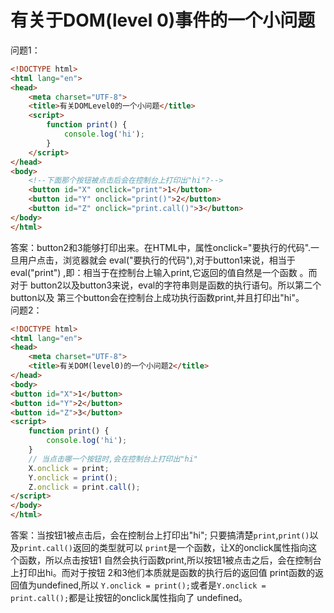 # 有关于DOM(level 0)事件的一个小问题
问题1：
````html
<!DOCTYPE html>
<html lang="en">
<head>
    <meta charset="UTF-8">
    <title>有关DOMLevel0的一个小问题</title>
    <script>
        function print() {
            console.log('hi');
        }
    </script>
</head>
<body>
    <!--下面那个按钮被点击后会在控制台上打印出"hi"?-->
    <button id="X" onclick="print">1</button>
    <button id="Y" onclick="print()">2</button>
    <button id="Z" onclick="print.call()">3</button>
</body>
</html>
````
答案：button2和3能够打印出来。在HTML中，属性onclick="要执行的代码".一旦用户点击，浏览器就会
eval("要执行的代码"),对于button1来说，相当于eval("print")
,即：相当于在控制台上输入print,它返回的值自然是一个函数 。而对于
button2以及button3来说，eval的字符串则是函数的执行语句。所以第二个button以及
第三个button会在控制台上成功执行函数print,并且打印出"hi"。
<br>
问题2：
````html
<!DOCTYPE html>
<html lang="en">
<head>
    <meta charset="UTF-8">
    <title>有关DOM(level0)的一个小问题2</title>
</head>
<body>
<button id="X">1</button>
<button id="Y">2</button>
<button id="Z">3</button>
<script>
    function print() {
        console.log('hi');
    }
    // 当点击哪一个按钮时,会在控制台上打印出"hi"
    X.onclick = print;
    Y.onclick = print();
    Z.onclick = print.call();
</script>
</body>
</html>
````
答案：当按钮1被点击后，会在控制台上打印出"hi";
只要搞清楚``print``,``print()``以及``print.call()``返回的类型就可以
``print``是一个函数，让X的onclick属性指向这个函数，所以点击按钮1
自然会执行函数print,所以按钮1被点击之后，会在控制台上打印出hi。而对于按钮
2和3他们本质就是函数的执行后的返回值 print函数的返回值为undefined,所以
``Y.onclick = print();``或者是``Y.onclick = print.call();``都是让按钮的onclick属性指向了
undefined。